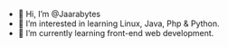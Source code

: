 - 👋 Hi, I’m @Jaarabytes
- 👀 I’m interested in learning Linux, Java, Php & Python.
- 🌱 I’m currently learning front-end web development.

<!---
Jaarabytes/Jaarabytes is a ✨ special ✨ repository because its `README.md` (this file) appears on your GitHub profile.
You can click the Preview link to take a look at your changes.
--->
